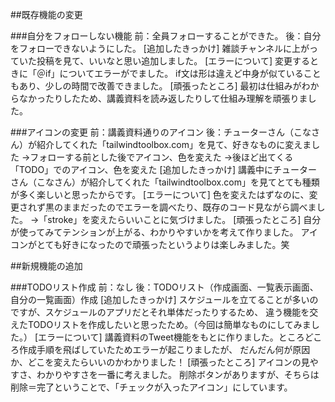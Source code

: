 ##既存機能の変更

###自分をフォローしない機能
前：全員フォローすることができた。
後：自分をフォローできないようにした。
[追加したきっかけ]
雑談チャンネルに上がっていた投稿を見て、いいなと思い追加しました。
[エラーについて]
変更するときに「＠if」についてエラーがでました。
if文は形は違えど中身が似ていることもあり、少しの時間で改善できました。
[頑張ったところ]
最初は仕組みがわからなかったりしたため、講義資料を読み返したりして仕組み理解を頑張りました。

###アイコンの変更
前：講義資料通りのアイコン
後：チューターさん（こなさん）が紹介してくれた「tailwindtoolbox.com」を見て、好きなものに変えました
→フォローする前とした後でアイコン、色を変えた
→後ほど出てくる「TODO」でのアイコン、色を変えた
[追加したきっかけ]
講義中にチューターさん（こなさん）が紹介してくれた「tailwindtoolbox.com」を見てとても種類が多く楽しいと思ったからです。
[エラーについて]
色を変えたはずなのに、変更されず黒のままだったのでエラーを調べたり、既存のコード見ながら調べました。
→「stroke」を変えたらいいことに気づけました。
[頑張ったところ]
自分が使ってみてテンションが上がる、わかりやすいかを考えて作りました。
アイコンがとても好きになったので頑張ったというよりは楽しみました。笑


##新規機能の追加

###TODOリスト作成
前：なし
後：TODOリスト（作成画面、一覧表示画面、自分の一覧画面）作成
[追加したきっかけ]
スケジュールを立てることが多いのですが、スケジュールのアプリだとそれ単体だったりするため、
違う機能を交えたTODOリストを作成したいと思ったため。（今回は簡単なものにしてみました。）
[エラーについて]
講義資料のTweet機能をもとに作りました。ところどころ作成手順を飛ばしていたためエラーが起こりましたが、
だんだん何が原因か、どこを変えたらいいのかわかりました！
[頑張ったところ]
アイコンの見やすさ、わかりやすさを一番に考えました。
削除ボタンがありますが、そちらは削除＝完了ということで、「チェックが入ったアイコン」にしています。


